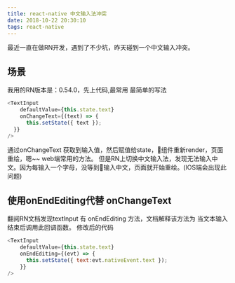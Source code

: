 ```yaml
---
title: react-native 中文输入法冲突
date: 2018-10-22 20:30:10
tags: react-native
---
```

最近一直在做RN开发，遇到了不少坑，昨天碰到一个中文输入冲突。

## 场景
我用的RN版本是：0.54.0，先上代码,最常用 最简单的写法

``` js
<TextInput
    defaultValue={this.state.text}
    onChangeText={(text) => {
      this.setState({ text });
  }}
/>
```

通过onChangeText 获取到输入值，然后赋值给state，组件重新render，页面重绘，嗯~~ web端常用的方法。
但是RN上切换中文输入法，发现无法输入中文。因为每输入一个字母，没等到输入中文，页面就开始重绘。(IOS端会出现此问题)

## 使用onEndEditing代替 onChangeText
翻阅RN文档发现textInput 有 onEndEditing 方法，文档解释该方法为 当文本输入结束后调用此回调函数。
修改后的代码

``` js
<TextInput
    defaultValue={this.state.text}
    onEndEditing={(evt) => {
      this.setState({ text:evt.nativeEvent.text });
    }}
/>
```
